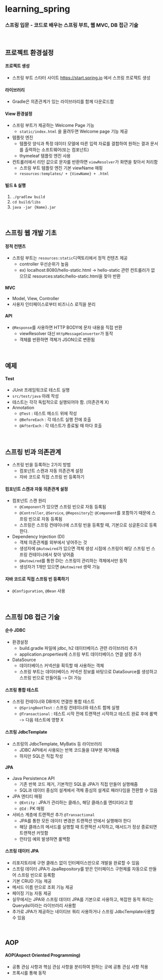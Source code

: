 # learning_spring

### 스프링 입문 - 코드로 배우는 스프링 부트, 웹 MVC, DB 접근 기술
<br/>

## 프로젝트 환경설정
#### 프로젝트 생성
* 스프링 부트 스타터 사이트 <https://start.spring.io> 에서 스프링 프로젝트 생성

#### 라이브러리
* Gradle은 의존관계가 있는 라이브러리를 함께 다운로드함

#### View 환경설정
* 스프링 부트가 제공하는 Welcome Page 기능  
    * `static/index.html` 을 올려두면 Welcome page 기능 제공
* 템플릿 엔진
    * 템플릿 양식과 특정 데이터 모델에 따른 입력 자료를 결합하여 원하는 결과 문서를 출력하는 소프트웨어(또는 컴포넌트)
    * thymeleaf 템플릿 엔진 사용
* 컨트롤러에서 리턴 값으로 문자를 반환하면 `viewResolver`가 화면을 찾아서 처리함
    * 스프링 부트 템플릿 엔진 기본 viewName 매핑
    * `resources:templates/ + {ViewName} + .html`
    
#### 빌드 & 실행
1. `./gradlew build`
1. `cd build/libs`
1. `java -jar {Name}.jar`

<br/>
   
## 스프링 웹 개발 기초
#### 정적 컨텐츠
* 스프링 부트는 `resources:static`디렉토리에서 정적 컨텐츠 제공
  * controller 우선순위가 높음
  * ex) localhost:8080/hello-static.html -> hello-static 관련 컨트롤러가 없으므로 resources:static/hello-static.html을 찾아 반환
  
#### MVC
* Model, View, Controller
* 사용자 인터페이스로부터 비즈니스 로직을 분리

#### API
* `@Response`를 사용하면 HTTP BODY에 문자 내용을 직접 반환
  * viewResolver 대신  `HttpMessageConverter`가 동작
  * 객체를 반환하면 객체가 JSON으로 변환됨
  
<br/>

## 예제
#### Test
* JUnit 프레임워크로 테스트 실행
* `src/test/java` 아래 작성
* 테스트는 각각 독립적으로 실행되어야 함. (의존관계 X)   
* Annotation
  * `@Test` : 테스트 메소드 위에 작성
  * `@BeforeEach` :  각 테스트 실행 전에 호출
  * `@AfterEach` : 각 테스트가 종료될 때 마다 호출
  
<br/>

## 스프링 빈과 의존관계
* 스프링 빈을 등록하는 2가지 방법
  * 컴포넌트 스캔과 자동 의존관계 설정
  * 자바 코드로 직접 스프링 빈 등록하기
  
#### 컴포넌트 스캔과 자동 의존관계 설정
* 컴포넌트 스캔 원리
  * `@Component`가 있으면 스프링 빈으로 자동 등록됨
  * `@Controller`, `@Service`, `@Repository`는 `@Component`를 포함하기 때문에 스프링 빈으로 자동 등록됨
  * 스프링은 스프링 컨테이너에 스프링 빈을 등록할 때, 기본으로 싱글톤으로 등록한다.
* Dependency Injection (DI)
  * 객체 의존관계를 외부에서 넣어주는 것
  * 생성자에 `@Autowired`가 있으면 객체 생성 시점에 스프링이 해당 스프링 빈 스프링 컨테이너에서 찾아 넣어줌
  * `@Autowired`를 통한 DI는 스프링이 관리하는 객체에서만 동작  
  * 생성자가 1개만 있으면 `@Autowired` 생략 가능
  
#### 자바 코드로 직접 스프링 빈 등록하기
* `@Configuration`, `@Bean` 사용

<br/>

## 스프링 DB 접근 기술

#### 순수 JDBC
* 환경설정
  * build.gradle 파일에 jdbc, h2 데이터베이스 관련 라이브러리 추가
  * application.properties에 스프링 부트 데이터베이스 연결 설정 추가
* DataSource
  * 데이터베이스 커넥션을 획득할 때 사용하는 객체
  * 스프링 부트는 데이터베이스 커넥션 정보를 바탕으로 DataSource를 생성하고 스프링 빈으로 만들어둠
    -> DI 가능
    
#### 스프링 통합 테스트
* 스프링 컨테이너와 DB까지 연결한 통합 테스트
  * `@SpringBootTest` : 스프링 컨테이너와 테스트 함께 실행
  * `@Transactional` : 테스트 시작 전에 트랜잭션 시작하고 테스트 완료 후에 롤백
    -> 다음 테스트에 영향 X
    
#### 스프링 JdbcTemplate
* 스프링의 JdbcTemplate, MyBatis 등 라이브러리
  * JDBC API에서 사용되는 반복 코드들을 대부분 제거해줌
  * 하지만 SQL은 직접 작성
  
#### JPA
* Java Persistence API
  * 기존 반복 코드 제거, 기본적인 SQL을 JPA가 직접 만들어 실행해줌
  * SQL과 데이터 중심의 설계에서 객체 중심의 설계로 패러다임을 전환할 수 있음
* JPA 엔티티 매핑
  * `@Entity` : JPA가 관리하는 클래스, 해당 클래스를 엔티티라고 함
  * `@Id` : PK 매핑
* 서비스 계층에 트랜잭션 추가 `@Transactional`
  * JPA를 통한 모든 데이터 변경은 트랜잭션 안에서 실행해야 한다
  * 해당 클래스의 메서드를 실행할 때 트랜잭션 시작하고, 매서드가 정상 종료되면 트랜잭션 커밋함
  * 런타임 예외 발생하면 롤백함
  
#### 스프링 데이터 JPA
* 리포지토리에 구현 클래스 없이 인터페이스만으로 개발을 완료할 수 있음
* 스프링 데이터 JPA가 JpaRepository를 받은 인터페이스 구현체를 자동으로 만들어 스프링 빈으로 등록함
* 기본 CRUD 기능 제공
* 메서드 이름 만으로 조회 기능 제공
* 페이징 기능 자동 제공
* 실무에서는 JPA와 스프링 데이터 JPA를 기본으로 사용하고, 복잡한 동적 쿼리는 Querydsl이라는 라이브러리 사용함
* 추가로 JPA가 제공하는 네이티브 쿼리 사용하거나 스프링 JdbcTemplate사용할 수 있음

<br/>

## AOP
#### AOP(Aspect Oriented Programming)
* 공통 관심 사항과 핵심 관심 사항을 분리하여 원하는 곳에 공통 관심 사항 적용
* 프록시를 통해 동작